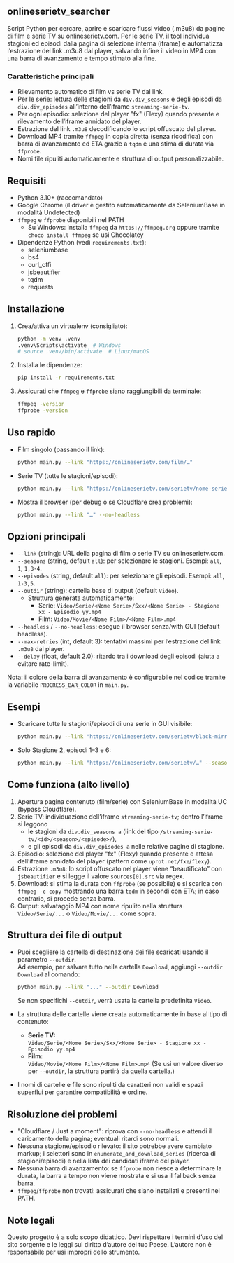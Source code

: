 ## onlineserietv_searcher

Script Python per cercare, aprire e scaricare flussi video (.m3u8) da pagine di film e serie TV su onlineserietv.com. Per le serie TV, il tool individua stagioni ed episodi dalla pagina di selezione interna (iframe) e automatizza l’estrazione del link .m3u8 dal player, salvando infine il video in MP4 con una barra di avanzamento e tempo stimato alla fine.

### Caratteristiche principali
- Rilevamento automatico di film vs serie TV dal link.
- Per le serie: lettura delle stagioni da `div.div_seasons` e degli episodi da `div.div_episodes` all’interno dell’iframe `streaming-serie-tv`.
- Per ogni episodio: selezione del player "fx" (Flexy) quando presente e rilevamento dell’iframe annidato del player.
- Estrazione del link `.m3u8` decodificando lo script offuscato del player.
- Download MP4 tramite `ffmpeg` in copia diretta (senza ricodifica) con barra di avanzamento ed ETA grazie a `tqdm` e una stima di durata via `ffprobe`.
- Nomi file ripuliti automaticamente e struttura di output personalizzabile.

## Requisiti
- Python 3.10+ (raccomandato)
- Google Chrome (il driver è gestito automaticamente da SeleniumBase in modalità Undetected)
- `ffmpeg` e `ffprobe` disponibili nel PATH
  - Su Windows: installa `ffmpeg` da `https://ffmpeg.org` oppure tramite `choco install ffmpeg` se usi Chocolatey
- Dipendenze Python (vedi `requirements.txt`):
  - seleniumbase
  - bs4
  - curl_cffi
  - jsbeautifier
  - tqdm
  - requests

## Installazione
1. Crea/attiva un virtualenv (consigliato):
   ```bash
   python -m venv .venv
   .venv\Scripts\activate  # Windows
   # source .venv/bin/activate  # Linux/macOS
   ```
2. Installa le dipendenze:
   ```bash
   pip install -r requirements.txt
   ```
3. Assicurati che `ffmpeg` e `ffprobe` siano raggiungibili da terminale:
   ```bash
   ffmpeg -version
   ffprobe -version
   ```

## Uso rapido
- Film singolo (passando il link):
  ```bash
  python main.py --link "https://onlineserietv.com/film/…"
  ```
- Serie TV (tutte le stagioni/episodi):
  ```bash
  python main.py --link "https://onlineserietv.com/serietv/nome-serie/" --seasons all --episodes all
  ```
- Mostra il browser (per debug o se Cloudflare crea problemi):
  ```bash
  python main.py --link "…" --no-headless
  ```

## Opzioni principali
- `--link` (string): URL della pagina di film o serie TV su onlineserietv.com.
- `--seasons` (string, default `all`): per selezionare le stagioni. Esempi: `all`, `1`, `1,3-4`.
- `--episodes` (string, default `all`): per selezionare gli episodi. Esempi: `all`, `1-3,5`.
- `--outdir` (string): cartella base di output (default `Video`).
  - Struttura generata automaticamente:
    - Serie: `Video/Serie/<Nome Serie>/Sxx/<Nome Serie> - Stagione xx - Episodio yy.mp4`
    - Film: `Video/Movie/<Nome Film>/<Nome Film>.mp4`
- `--headless` / `--no-headless`: esegue il browser senza/with GUI (default headless).
- `--max-retries` (int, default 3): tentativi massimi per l’estrazione del link `.m3u8` dal player.
- `--delay` (float, default 2.0): ritardo tra i download degli episodi (aiuta a evitare rate-limit).

Nota: il colore della barra di avanzamento è configurabile nel codice tramite la variabile `PROGRESS_BAR_COLOR` in `main.py`.

## Esempi
- Scaricare tutte le stagioni/episodi di una serie in GUI visibile:
  ```bash
  python main.py --link "https://onlineserietv.com/serietv/black-mirror/" --seasons all --episodes all --outdir Download --no-headless
  ```
- Solo Stagione 2, episodi 1–3 e 6:
  ```bash
  python main.py --link "https://onlineserietv.com/serietv/…" --seasons 2 --episodes 1-3,6
  ```

## Come funziona (alto livello)
1. Apertura pagina contenuto (film/serie) con SeleniumBase in modalità UC (bypass Cloudflare).
2. Serie TV: individuazione dell’iframe `streaming-serie-tv`; dentro l’iframe si leggono
   - le stagioni da `div.div_seasons a` (link del tipo `/streaming-serie-tv/<id>/<season>/<episode>/`),
   - e gli episodi da `div.div_episodes a` nelle relative pagine di stagione.
3. Episodio: selezione del player "fx" (Flexy) quando presente e attesa dell’iframe annidato del player (pattern come `uprot.net/fxe`/`flexy`).
4. Estrazione `.m3u8`: lo script offuscato nel player viene “beautificato” con `jsbeautifier` e si legge il valore `sources[0].src` via regex.
5. Download: si stima la durata con `ffprobe` (se possibile) e si scarica con `ffmpeg -c copy` mostrando una barra `tqdm` in secondi con ETA; in caso contrario, si procede senza barra.
6. Output: salvataggio MP4 con nome ripulito nella struttura `Video/Serie/...` o `Video/Movie/...` come sopra.

## Struttura dei file di output

- Puoi scegliere la cartella di destinazione dei file scaricati usando il parametro `--outdir`.  
  Ad esempio, per salvare tutto nella cartella `Download`, aggiungi `--outdir Download` al comando:
  ```bash
  python main.py --link "..." --outdir Download
  ```
  Se non specifichi `--outdir`, verrà usata la cartella predefinita `Video`.

- La struttura delle cartelle viene creata automaticamente in base al tipo di contenuto:
  - **Serie TV:**  
    `Video/Serie/<Nome Serie>/Sxx/<Nome Serie> - Stagione xx - Episodio yy.mp4`
  - **Film:**  
    `Video/Movie/<Nome Film>/<Nome Film>.mp4`
  (Se usi un valore diverso per `--outdir`, la struttura partirà da quella cartella.)

- I nomi di cartelle e file sono ripuliti da caratteri non validi e spazi superflui per garantire compatibilità e ordine.

## Risoluzione dei problemi
- "Cloudflare / Just a moment": riprova con `--no-headless` e attendi il caricamento della pagina; eventuali ritardi sono normali.
- Nessuna stagione/episodio rilevato: il sito potrebbe avere cambiato markup; i selettori sono in `enumerate_and_download_series` (ricerca di stagioni/episodi) e nella lista dei candidati iframe del player.
- Nessuna barra di avanzamento: se `ffprobe` non riesce a determinare la durata, la barra a tempo non viene mostrata e si usa il fallback senza barra.
- `ffmpeg`/`ffprobe` non trovati: assicurati che siano installati e presenti nel PATH.

## Note legali
Questo progetto è a solo scopo didattico. Devi rispettare i termini d’uso del sito sorgente e le leggi sul diritto d’autore del tuo Paese. L’autore non è responsabile per usi impropri dello strumento.


